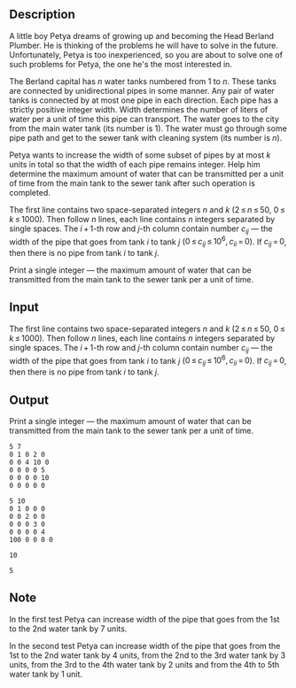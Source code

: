 ## Description

<div><p>A little boy Petya dreams of growing up and becoming the Head Berland Plumber. He is thinking of the problems he will have to solve in the future. Unfortunately, Petya is too inexperienced, so you are about to solve one of such problems for Petya, the one he's the most interested in.</p><p>The Berland capital has <span class="tex-span"><i>n</i></span> water tanks numbered from <span class="tex-span">1</span> to <span class="tex-span"><i>n</i></span>. These tanks are connected by unidirectional pipes in some manner. Any pair of water tanks is connected by at most one pipe in each direction. Each pipe has a strictly positive integer width. Width determines the number of liters of water per a unit of time this pipe can transport. The water goes to the city from the main water tank (its number is <span class="tex-span">1</span>). The water must go through some pipe path and get to the sewer tank with cleaning system (its number is <span class="tex-span"><i>n</i></span>). </p><p>Petya wants to increase the width of some subset of pipes by at most <span class="tex-span"><i>k</i></span> units in total so that the width of each pipe remains integer. Help him determine the maximum amount of water that can be transmitted per a unit of time from the main tank to the sewer tank after such operation is completed.</p></div><div class="input-specification"><p>The first line contains two space-separated integers <span class="tex-span"><i>n</i></span> and <span class="tex-span"><i>k</i></span> (<span class="tex-span">2 ≤ <i>n</i> ≤ 50</span>, <span class="tex-span">0 ≤ <i>k</i> ≤ 1000</span>). Then follow <span class="tex-span"><i>n</i></span> lines, each line contains <span class="tex-span"><i>n</i></span> integers separated by single spaces. The <span class="tex-span"><i>i</i> + 1</span>-th row and <span class="tex-span"><i>j</i></span>-th column contain number <span class="tex-span"><i>c</i><sub class="lower-index"><i>ij</i></sub></span> — the width of the pipe that goes from tank <span class="tex-span"><i>i</i></span> to tank <span class="tex-span"><i>j</i></span> (<span class="tex-span">0 ≤ <i>c</i><sub class="lower-index"><i>ij</i></sub> ≤ 10<sup class="upper-index">6</sup>, <i>c</i><sub class="lower-index"><i>ii</i></sub> = 0</span>). If <span class="tex-span"><i>c</i><sub class="lower-index"><i>ij</i></sub> = 0</span>, then there is no pipe from tank <span class="tex-span"><i>i</i></span> to tank <span class="tex-span"><i>j</i></span>.</p></div><div class="output-specification"><p>Print a single integer — the maximum amount of water that can be transmitted from the main tank to the sewer tank per a unit of time.</p></div>

## Input

<p>The first line contains two space-separated integers <span class="tex-span"><i>n</i></span> and <span class="tex-span"><i>k</i></span> (<span class="tex-span">2 ≤ <i>n</i> ≤ 50</span>, <span class="tex-span">0 ≤ <i>k</i> ≤ 1000</span>). Then follow <span class="tex-span"><i>n</i></span> lines, each line contains <span class="tex-span"><i>n</i></span> integers separated by single spaces. The <span class="tex-span"><i>i</i> + 1</span>-th row and <span class="tex-span"><i>j</i></span>-th column contain number <span class="tex-span"><i>c</i><sub class="lower-index"><i>ij</i></sub></span> — the width of the pipe that goes from tank <span class="tex-span"><i>i</i></span> to tank <span class="tex-span"><i>j</i></span> (<span class="tex-span">0 ≤ <i>c</i><sub class="lower-index"><i>ij</i></sub> ≤ 10<sup class="upper-index">6</sup>, <i>c</i><sub class="lower-index"><i>ii</i></sub> = 0</span>). If <span class="tex-span"><i>c</i><sub class="lower-index"><i>ij</i></sub> = 0</span>, then there is no pipe from tank <span class="tex-span"><i>i</i></span> to tank <span class="tex-span"><i>j</i></span>.</p>

## Output

<p>Print a single integer — the maximum amount of water that can be transmitted from the main tank to the sewer tank per a unit of time.</p>





```input1
5 7
0 1 0 2 0
0 0 4 10 0
0 0 0 0 5
0 0 0 0 10
0 0 0 0 0

```




```input2
5 10
0 1 0 0 0
0 0 2 0 0
0 0 0 3 0
0 0 0 0 4
100 0 0 0 0

```




```output1
10

```




```output2
5

```



## Note

<p>In the first test Petya can increase width of the pipe that goes from the <span class="tex-span">1</span>st to the <span class="tex-span">2</span>nd water tank by <span class="tex-span">7</span> units.</p><p>In the second test Petya can increase width of the pipe that goes from the <span class="tex-span">1</span>st to the <span class="tex-span">2</span>nd water tank by <span class="tex-span">4</span> units, from the <span class="tex-span">2</span>nd to the <span class="tex-span">3</span>rd water tank by <span class="tex-span">3</span> units, from the <span class="tex-span">3</span>rd to the <span class="tex-span">4</span>th water tank by <span class="tex-span">2</span> units and from the <span class="tex-span">4</span>th to <span class="tex-span">5</span>th water tank by <span class="tex-span">1</span> unit.</p>
